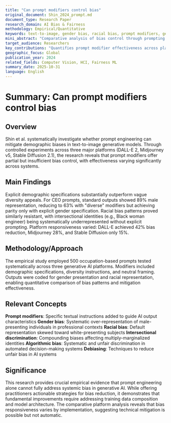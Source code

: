 ```yaml
---
title: "Can prompt modifiers control bias"
original_document: Shin_2024_prompt.md
document_type: Research Paper
research_domain: AI Bias & Fairness
methodology: Empirical/Quantitative
keywords: text-to-image, gender bias, racial bias, prompt modifiers, generative AI
mini_abstract: "Comparative analysis of bias control through prompting across DALL-E, Midjourney, and Stable Diffusion."
target_audience: Researchers
key_contributions: "Quantifies prompt modifier effectiveness across platforms"
geographic_focus: Global
publication_year: 2024
related_fields: Computer Vision, HCI, Fairness ML
summary_date: 2025-10-31
language: English
---
```


# Summary: Can prompt modifiers control bias

## Overview

Shin et al. systematically investigate whether prompt engineering can mitigate demographic biases in text-to-image generative models. Through controlled experiments across three major platforms (DALL-E 2, Midjourney v5, Stable Diffusion 2.1), the research reveals that prompt modifiers offer partial but insufficient bias control, with effectiveness varying significantly across systems.

## Main Findings

Explicit demographic specifications substantially outperform vague diversity appeals. For CEO prompts, standard outputs showed 89% male representation, reducing to 63% with "diverse" modifiers but achieving parity only with explicit gender specification. Racial bias patterns proved similarly resistant, with intersectional identities (e.g., Black woman engineer) being systematically underrepresented without explicit prompting. Platform responsiveness varied: DALL-E achieved 42% bias reduction, Midjourney 28%, and Stable Diffusion only 15%.

## Methodology/Approach

The empirical study employed 500 occupation-based prompts tested systematically across three generative AI platforms. Modifiers included demographic specifications, diversity instructions, and neutral framing. Outputs were coded for gender presentation and racial representation, enabling quantitative comparison of bias patterns and mitigation effectiveness.

## Relevant Concepts

**Prompt modifiers**: Specific textual instructions added to guide AI output characteristics
**Gender bias**: Systematic over-representation of male-presenting individuals in professional contexts
**Racial bias**: Default representation skewed toward white-presenting subjects
**Intersectional discrimination**: Compounding biases affecting multiply-marginalized identities
**Algorithmic bias**: Systematic and unfair discrimination in automated decision-making systems
**Debiasing**: Techniques to reduce unfair bias in AI systems

## Significance

This research provides crucial empirical evidence that prompt engineering alone cannot fully address systemic bias in generative AI. While offering practitioners actionable strategies for bias reduction, it demonstrates that fundamental improvements require addressing training data composition and model architecture. The comparative platform analysis reveals that bias responsiveness varies by implementation, suggesting technical mitigation is possible but not automatic.

